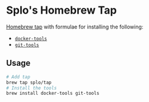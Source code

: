 # Splo's Homebrew Tap

[Homebrew tap](https://docs.brew.sh/Taps) with formulae for installing the following:

- [`docker-tools`](https://github.com/splo/docker-tools)
- [`git-tools`](https://github.com/splo/git-tools)

## Usage

```bash
# Add tap
brew tap splo/tap
# Install the tools
brew install docker-tools git-tools
```
